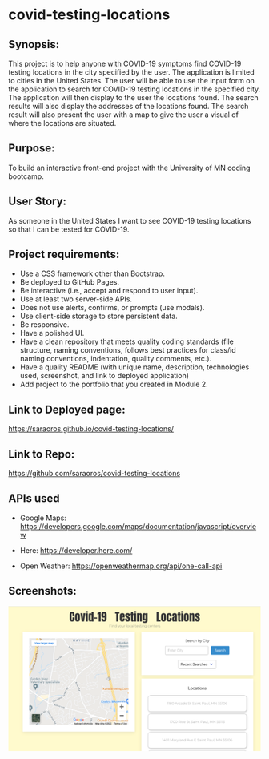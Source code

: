 # covid-testing-locations

## Synopsis:

This project is to help anyone with COVID-19 symptoms find COVID-19 testing locations in the city specified by the user.
The application is limited to cities in the United States.
The user will be able to use the input form on the application to search for COVID-19 testing locations in the specified city.
The application will then display to the user the locations found.
The search results will also display the addresses of the locations found.
The search result will also present the user with a map to give the user a visual of where the locations are situated.

## Purpose:

To build an interactive front-end project with the University of MN coding bootcamp.

## User Story:

As someone in the United States
I want to see COVID-19 testing locations
so that I can be tested for COVID-19.

## Project requirements:

- Use a CSS framework other than Bootstrap.
- Be deployed to GitHub Pages.
- Be interactive (i.e., accept and respond to user input).
- Use at least two server-side APIs.
- Does not use alerts, confirms, or prompts (use modals).
- Use client-side storage to store persistent data.
- Be responsive.
- Have a polished UI.
- Have a clean repository that meets quality coding standards (file structure, naming conventions, follows best practices for class/id naming conventions, indentation, quality comments, etc.).
- Have a quality README (with unique name, description, technologies used, screenshot, and link to deployed application)
- Add project to the portfolio that you created in Module 2.

## Link to Deployed page:

https://saraoros.github.io/covid-testing-locations/

## Link to Repo:

https://github.com/saraoros/covid-testing-locations

## APIs used

- Google Maps:
  https://developers.google.com/maps/documentation/javascript/overview

- Here:
  https://developer.here.com/

- Open Weather:
  https://openweathermap.org/api/one-call-api

## Screenshots:

<img src="./assets/images/ss1.png">
